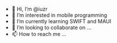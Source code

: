 - 👋 Hi, I’m @iuzr
- 👀 I’m interested in mobile programming
- 🌱 I’m currently learning SWIFT and MAUI
- 💞️ I’m looking to collaborate on ...
- 📫 How to reach me ...

<!---
iuzr/iuzr is a ✨ special ✨ repository because its `README.md` (this file) appears on your GitHub profile.
You can click the Preview link to take a look at your changes.
--->
